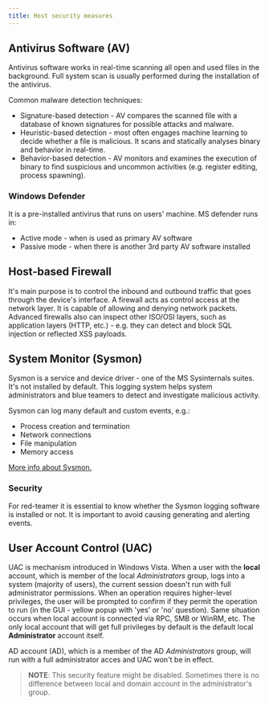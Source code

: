 ```yaml
---
title: Host security measures
---
```


## Antivirus Software (AV)
Antivirus software works in real-time scanning all open and used files in the background. Full system scan is usually performed during the installation of the antivirus.

Common malware detection techniques:

* Signature-based detection - AV compares the scanned file with a database of known signatures for possible attacks and malware.
* Heuristic-based detection - most often engages machine learning to decide whether a file is malicious. It scans and statically analyses binary and behavior in real-time.
* Behavior-based detection - AV monitors and examines the execution of binary to find suspicious and uncommon activities (e.g. register editing, process spawning).

### Windows Defender
It is a pre-installed antivirus that runs on users' machine. MS defender runs in:

* Active mode - when is used as primary AV software
* Passive mode - when there is another 3rd party AV software installed

## Host-based Firewall
It's main purpose is to control the inbound and outbound traffic that goes through the device's interface. A firewall acts as control access at the network layer. It is capable of allowing and denying network packets. Advanced firewalls also can inspect other ISO/OSI layers, such as application layers (HTTP, etc.) - e.g. they can detect and block SQL injection or reflected XSS payloads.

## System Monitor (Sysmon)
Sysmon is a service and device driver - one of the MS Sysinternals suites. It's not installed by default. This logging system helps system administrators and blue teamers to detect and investigate malicious activity.

Sysmon can log many default and custom events, e.g.:

* Process creation and termination
* Network connections
* File manipulation
* Memory access

[More info about Sysmon.](https://learn.microsoft.com/en-us/sysinternals/downloads/sysmon)

### Security

For red-teamer it is essential to know whether the Sysmon logging software is installed or not. It is important to avoid causing generating and alerting events.

## User Account Control (UAC)
UAC is mechanism introduced in Windows Vista. When a user with the **local** account, which is member of the local _Administrators_ group, logs into a system (majority of users), the current session doesn't run with full administrator permissions. When an operation requires higher-level privileges, the user will be prompted to confirm if they permit the operation to run (in the GUI - yellow popup with 'yes' or 'no' question). Same situation occurs when local account is connected via RPC, SMB or WinRM, etc. The only local account that will get full privileges by default is the default local **Administrator** account itself.

AD account (AD), which is a member of the AD _Administrators_ group, will run with a full administrator acces and UAC won't be in effect.

> **NOTE**: This security feature might be disabled. Sometimes there is no difference between local and domain account in the administrator's group.
